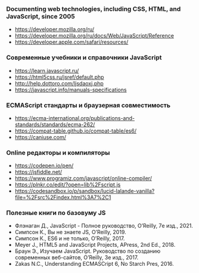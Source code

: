 ###  Documenting web technologies, including CSS, HTML, and JavaScript, since 2005


- https://developer.mozilla.org/ru/
- https://developer.mozilla.org/ru/docs/Web/JavaScript/Reference
- https://developer.apple.com/safari/resources/


### Современные учебники и справочники JavaScript

- https://learn.javascript.ru/
- https://html5css.ru/jsref/default.php 
- http://help.dottoro.com/ljsdaoxj.php
- https://javascript.info/manuals-specifications


### ECMAScript стандарты и браузерная совместимость

- https://ecma-international.org/publications-and-standards/standards/ecma-262/ 
- https://compat-table.github.io/compat-table/es6/
- https://caniuse.com/
 

### Online редакторы и компиляторы

- https://codepen.io/pen/
- https://jsfiddle.net/
- https://www.programiz.com/javascript/online-compiler/
- https://plnkr.co/edit/?open=lib%2Fscript.js
- https://codesandbox.io/p/sandbox/lucid-lalande-vanilla?file=%2Fsrc%2Findex.html%3A7%2C1


### Полезные книги по базовуму JS

- Флэнаган Д., JavaScript - Полное руководство, O’Reilly, 7е изд., 2021.
- Симпсон К., Вы не знаете JS, O’Reilly, 2019.
- Симпсон К., ES6 и не только, O’Reilly, 2017.
- Meyer J., HTML5 and JavaScript Projects, APress, 2nd Ed., 2018.
- Браун Э., Изучаем JavaScript. Руководство по созданию современных веб-сайтов, O’Reilly, 3е изд., 2017.
- Zakas N.C., Understanding ECMASCript 6, No Starch Pres, 2016.

